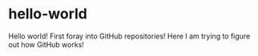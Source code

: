 # hello-world
Hello world!  First foray into GitHub repositories!
Here I am trying to figure out how GitHub works!
